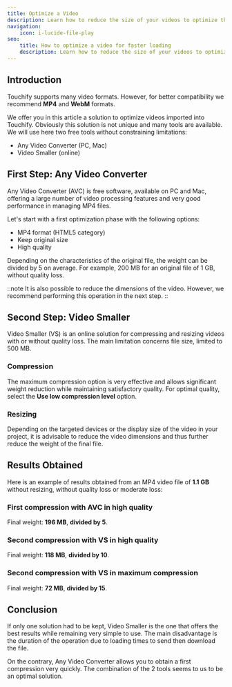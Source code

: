 ```yaml
---
title: Optimize a Video
description: Learn how to reduce the size of your videos to optimize their loading and the performance of your content.
navigation:
    icon: i-lucide-file-play
seo:
    title: How to optimize a video for faster loading
    description: Learn how to reduce the size of your videos to optimize their loading and the performance of your content.
---
```


## Introduction

Touchify supports many video formats. However, for better compatibility we recommend **MP4** and **WebM** formats.

We offer you in this article a solution to optimize videos imported into Touchify.
Obviously this solution is not unique and many tools are available.
We will use here two free tools without constraining limitations:

- Any Video Converter (PC, Mac)
- Video Smaller (online)

## First Step: Any Video Converter

Any Video Converter (AVC) is free software, available on PC and Mac, offering a large number of video processing features and very good performance in managing MP4 files.

Let's start with a first optimization phase with the following options:

- MP4 format (HTML5 category)
- Keep original size
- High quality

Depending on the characteristics of the original file, the weight can be divided by 5 on average.
For example, 200 MB for an original file of 1 GB, without quality loss.

::note
It is also possible to reduce the dimensions of the video. However, we recommend performing this operation in the next step.
::

## Second Step: Video Smaller

Video Smaller (VS) is an online solution for compressing and resizing videos with or without quality loss.
The main limitation concerns file size, limited to 500 MB.

### Compression

The maximum compression option is very effective and allows significant weight reduction while maintaining satisfactory quality.
For optimal quality, select the **Use low compression level** option.

### Resizing

Depending on the targeted devices or the display size of the video in your project, it is advisable to reduce the video dimensions and thus further reduce the weight of the final file.

## Results Obtained

Here is an example of results obtained from an MP4 video file of **1.1 GB** without resizing, without quality loss or moderate loss:

### First compression with AVC in high quality
Final weight: **196 MB**, **divided by 5**.

### Second compression with VS in high quality
Final weight: **118 MB**, **divided by 10**.

### Second compression with VS in maximum compression
Final weight: **72 MB**, **divided by 15**.

## Conclusion

If only one solution had to be kept, Video Smaller is the one that offers the best results while remaining very simple to use. The main disadvantage is the duration of the operation due to loading times to send then download the file.

On the contrary, Any Video Converter allows you to obtain a first compression very quickly. The combination of the 2 tools seems to us to be an optimal solution.
